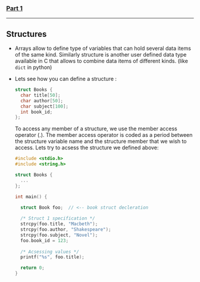 ### [Part 1](./README.md)

---

## Structures

- Arrays allow to define type of variables that can hold several data items of the same kind. Similarly structure is another user defined data type available in C that allows to combine data items of different kinds. (like `dict` in python)

- Lets see how you can define a structure :
  ```c
  struct Books {
    char title[50];
    char author[50];
    char subject[100];
    int book_id;
  };
  ```
  To access any member of a structure, we use the member access operator (.). The member access operator is coded as a period between the structure variable name and the structure member that we wish to access. Lets try to acsess the structure we defined above:
  ```c
  #include <stdio.h>
  #include <string.h>
  
  struct Books {
    ...
  };
  
  int main() {
    
    struct Book foo;  // <-- book struct decleration
  
    /* Struct 1 specification */
    strcpy(foo.title, "Macbeth");
    strcpy(foo.author, "Shakespeare");
    strcpy(foo.subject, "Novel");
    foo.book_id = 123;
    
    /* Acsessing values */
    printf("%s", foo.title);
  
    return 0;
  }
  ```



